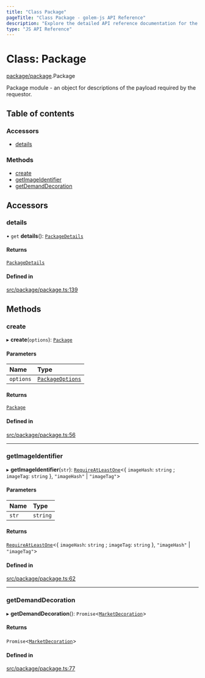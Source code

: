 ```yaml
---
title: "Class Package"
pageTitle: "Class Package - golem-js API Reference"
description: "Explore the detailed API reference documentation for the Class Package within the golem-js SDK for the Golem Network."
type: "JS API Reference"
---
```

# Class: Package

[package/package](../modules/package_package).Package

Package module - an object for descriptions of the payload required by the requestor.

## Table of contents

### Accessors

- [details](package_package.Package#details)

### Methods

- [create](package_package.Package#create)
- [getImageIdentifier](package_package.Package#getimageidentifier)
- [getDemandDecoration](package_package.Package#getdemanddecoration)

## Accessors

### details

• `get` **details**(): [`PackageDetails`](../interfaces/package_package.PackageDetails)

#### Returns

[`PackageDetails`](../interfaces/package_package.PackageDetails)

#### Defined in

[src/package/package.ts:139](https://github.com/golemfactory/golem-js/blob/9137662/src/package/package.ts#L139)

## Methods

### create

▸ **create**(`options`): [`Package`](package_package.Package)

#### Parameters

| Name | Type |
| :------ | :------ |
| `options` | [`PackageOptions`](../modules/package_package#packageoptions) |

#### Returns

[`Package`](package_package.Package)

#### Defined in

[src/package/package.ts:56](https://github.com/golemfactory/golem-js/blob/9137662/src/package/package.ts#L56)

___

### getImageIdentifier

▸ **getImageIdentifier**(`str`): [`RequireAtLeastOne`](../modules/utils_types#requireatleastone)\<\{ `imageHash`: `string` ; `imageTag`: `string`  }, ``"imageHash"`` \| ``"imageTag"``\>

#### Parameters

| Name | Type |
| :------ | :------ |
| `str` | `string` |

#### Returns

[`RequireAtLeastOne`](../modules/utils_types#requireatleastone)\<\{ `imageHash`: `string` ; `imageTag`: `string`  }, ``"imageHash"`` \| ``"imageTag"``\>

#### Defined in

[src/package/package.ts:62](https://github.com/golemfactory/golem-js/blob/9137662/src/package/package.ts#L62)

___

### getDemandDecoration

▸ **getDemandDecoration**(): `Promise`\<[`MarketDecoration`](../modules/market_builder#marketdecoration)\>

#### Returns

`Promise`\<[`MarketDecoration`](../modules/market_builder#marketdecoration)\>

#### Defined in

[src/package/package.ts:77](https://github.com/golemfactory/golem-js/blob/9137662/src/package/package.ts#L77)
